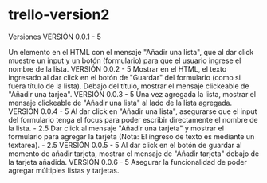 # trello-version2

Versiones
VERSIÓN 0.0.1 - 5

Un elemento en el HTML con el mensaje "Añadir una lista", que al dar click muestre un input y un botón (formulario) para que el usuario ingrese el nombre de la lista.
VERSIÓN 0.0.2 - 5
Mostrar en el HTML, el texto ingresado al dar click en el botón de "Guardar" del formulario (como si fuera título de la lista).
Debajo del título, mostrar el mensaje clickeable de "Añadir una tarjea".
VERSIÓN 0.0.3 - 5
Una vez agregada la lista, mostrar el mensaje clickeable de "Añadir una lista" al lado de la lista agregada.
VERSIÓN 0.0.4 - 5
Al dar click en "Añadir una lista", asegurarse que el input del formulario tenga el focus para poder escribir directamente el nombre de la lista. - 2.5
Dar click al mensaje "Añadir una tarjeta" y mostrar el formulario para agregar la tarjeta (Nota: El ingreso de texto es mediante un textarea). - 2.5
VERSIÓN 0.0.5 - 5
Al dar click en el botón de guardar al momento de añadir tarjeta, mostrar el mensaje de "Añadir tarjeta" debajo de la tarjeta añadida.
VERSIÓN 0.0.6 - 5
Asegurar la funcionalidad de poder agregar múltiples listas y tarjetas.
